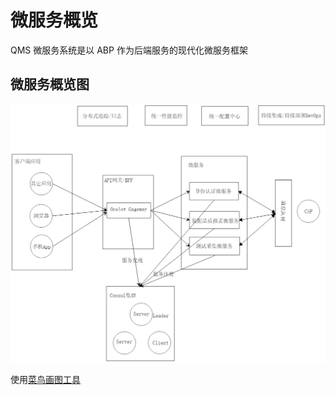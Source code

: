 # 微服务概览

QMS 微服务系统是以 ABP 作为后端服务的现代化微服务框架

## 微服务概览图

![](MicroService.png)

使用[菜鸟画图工具](https://c.runoob.com/more/shapefly-diagram/)